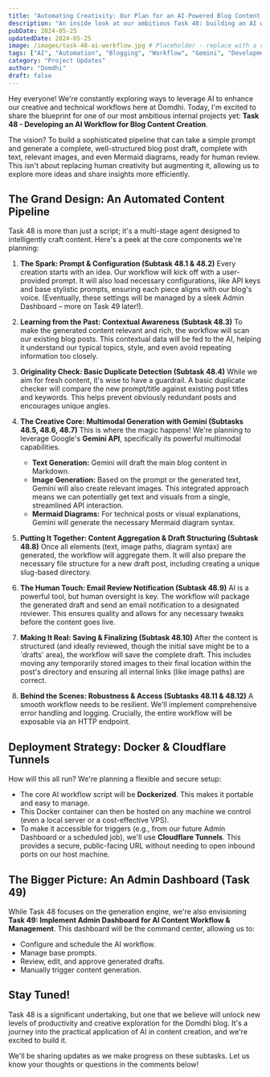 ```yaml
---
title: "Automating Creativity: Our Plan for an AI-Powered Blog Content Workflow (Task 48)"
description: "An inside look at our ambitious Task 48: building an AI workflow to generate blog posts, from prompt to draft, using Gemini, Docker, and more!"
pubDate: 2024-05-25
updatedDate: 2024-05-25
image: /images/task-48-ai-workflow.jpg # Placeholder - replace with a relevant image
tags: ["AI", "Automation", "Blogging", "Workflow", "Gemini", "Development Update", "Project Update", "TaskMaster"]
category: "Project Updates"
author: "Domdhi"
draft: false
---
```


Hey everyone! We're constantly exploring ways to leverage AI to enhance our creative and technical workflows here at Domdhi. Today, I'm excited to share the blueprint for one of our most ambitious internal projects yet: **Task 48 - Developing an AI Workflow for Blog Content Creation**.

The vision? To build a sophisticated pipeline that can take a simple prompt and generate a complete, well-structured blog post draft, complete with text, relevant images, and even Mermaid diagrams, ready for human review. This isn't about replacing human creativity but augmenting it, allowing us to explore more ideas and share insights more efficiently.

## The Grand Design: An Automated Content Pipeline

Task 48 is more than just a script; it's a multi-stage agent designed to intelligently craft content. Here's a peek at the core components we're planning:

1.  **The Spark: Prompt & Configuration (Subtask 48.1 & 48.2)**
    Every creation starts with an idea. Our workflow will kick off with a user-provided prompt. It will also load necessary configurations, like API keys and base stylistic prompts, ensuring each piece aligns with our blog's voice. (Eventually, these settings will be managed by a sleek Admin Dashboard – more on Task 49 later!).

2.  **Learning from the Past: Contextual Awareness (Subtask 48.3)**
    To make the generated content relevant and rich, the workflow will scan our existing blog posts. This contextual data will be fed to the AI, helping it understand our typical topics, style, and even avoid repeating information too closely.

3.  **Originality Check: Basic Duplicate Detection (Subtask 48.4)**
    While we aim for fresh content, it's wise to have a guardrail. A basic duplicate checker will compare the new prompt/title against existing post titles and keywords. This helps prevent obviously redundant posts and encourages unique angles.

4.  **The Creative Core: Multimodal Generation with Gemini (Subtasks 48.5, 48.6, 48.7)**
    This is where the magic happens! We're planning to leverage Google's **Gemini API**, specifically its powerful multimodal capabilities.
    *   **Text Generation:** Gemini will draft the main blog content in Markdown.
    *   **Image Generation:** Based on the prompt or the generated text, Gemini will also create relevant images. This integrated approach means we can potentially get text and visuals from a single, streamlined API interaction.
    *   **Mermaid Diagrams:** For technical posts or visual explanations, Gemini will generate the necessary Mermaid diagram syntax.

5.  **Putting It Together: Content Aggregation & Draft Structuring (Subtask 48.8)**
    Once all elements (text, image paths, diagram syntax) are generated, the workflow will aggregate them. It will also prepare the necessary file structure for a new draft post, including creating a unique slug-based directory.

6.  **The Human Touch: Email Review Notification (Subtask 48.9)**
    AI is a powerful tool, but human oversight is key. The workflow will package the generated draft and send an email notification to a designated reviewer. This ensures quality and allows for any necessary tweaks before the content goes live.

7.  **Making It Real: Saving & Finalizing (Subtask 48.10)**
    After the content is structured (and ideally reviewed, though the initial save might be to a 'drafts' area), the workflow will save the complete draft. This includes moving any temporarily stored images to their final location within the post's directory and ensuring all internal links (like image paths) are correct.

8.  **Behind the Scenes: Robustness & Access (Subtasks 48.11 & 48.12)**
    A smooth workflow needs to be resilient. We'll implement comprehensive error handling and logging. Crucially, the entire workflow will be exposable via an HTTP endpoint.

## Deployment Strategy: Docker & Cloudflare Tunnels

How will this all run? We're planning a flexible and secure setup:
*   The core AI workflow script will be **Dockerized**. This makes it portable and easy to manage.
*   This Docker container can then be hosted on any machine we control (even a local server or a cost-effective VPS).
*   To make it accessible for triggers (e.g., from our future Admin Dashboard or a scheduled job), we'll use **Cloudflare Tunnels**. This provides a secure, public-facing URL without needing to open inbound ports on our host machine.

## The Bigger Picture: An Admin Dashboard (Task 49)

While Task 48 focuses on the generation engine, we're also envisioning **Task 49: Implement Admin Dashboard for AI Content Workflow & Management**. This dashboard will be the command center, allowing us to:
*   Configure and schedule the AI workflow.
*   Manage base prompts.
*   Review, edit, and approve generated drafts.
*   Manually trigger content generation.

## Stay Tuned!

Task 48 is a significant undertaking, but one that we believe will unlock new levels of productivity and creative exploration for the Domdhi blog. It's a journey into the practical application of AI in content creation, and we're excited to build it.

We'll be sharing updates as we make progress on these subtasks. Let us know your thoughts or questions in the comments below! 